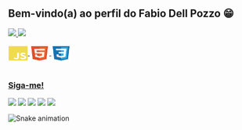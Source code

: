 ## Bem-vindo(a) ao perfil do Fabio Dell Pozzo 😁

 <div>
   <a href="https://github.com/fabiodellpozzo">
   <img height="180em" src="https://github-readme-stats.vercel.app/api?username=fabiodellpozzo&show_icons=true&theme=material-palenight&include_all_commits=true&count_private=true"/>
   <img height="180em" src="https://github-readme-stats.vercel.app/api/top-langs/?username=fabiodellpozzo&layout=compact&langs_count=6&theme=material-palenight"/>

</div>
<div style="display: inline_block"><br>
  <img align="center" alt="Js" height="30" width="40" src="https://raw.githubusercontent.com/devicons/devicon/master/icons/javascript/javascript-plain.svg">
  <img align="center" alt="HTML" height="30" width="40" src="https://raw.githubusercontent.com/devicons/devicon/master/icons/html5/html5-original.svg">
  <img align="center" alt="CSS" height="30" width="40" src="https://raw.githubusercontent.com/devicons/devicon/master/icons/css3/css3-original.svg">
</div>
 
 <br>
 
  ### Siga-me!
 
<div> 
 
 <a href="https://www.youtube.com/channel/UC8LI3bXsnifhy_gXcMp2_hA" target="_blank"><img src="https://img.shields.io/badge/YouTube-FF0000?style=for-the-badge&logo=youtube&logoColor=white" target="_blank"></a>
  <a href="https://www.youtube.com/channel/UC8LI3bXsnifhy_gXcMp2_hA" target="_blank">
 </a>
  <a href="https://instagram.com/fabioddpozzo/" target="_blank"><img src="https://img.shields.io/badge/-Instagram-%23E4405F?style=for-the-badge&logo=instagram&logoColor=white" target="_blank"></a>
 <a href="https://discord.gg/c28hQNwf" target="_blank"><img src="https://img.shields.io/badge/Discord-7289DA?style=for-the-badge&logo=discord&logoColor=white" target="_blank"></a> 
  <a href = "mailto:fabiodellpozzo@gmail.com"><img src="https://img.shields.io/badge/-Gmail-%23333?style=for-the-badge&logo=gmail&logoColor=white" target="_blank"></a>
  <a href="https://www.linkedin.com/in/fabio-d-d-pozzo-991753271" target="_blank"><img src="https://img.shields.io/badge/-LinkedIn-%230077B5?style=for-the-badge&logo=linkedin&logoColor=white" target="_blank"></a> 
 
  ![Snake animation](https://github.com/devemdobro/devemdobro/blob/output/github-contribution-grid-snake.svg)

</div>
